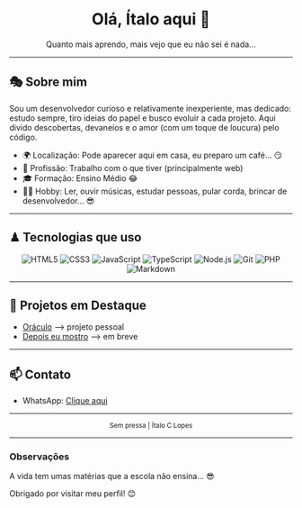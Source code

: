 
<h1 align="center">Olá, Ítalo aqui 👋</h1>
<p align="center">Quanto mais aprendo, mais vejo que eu não sei é nada...</p>

---

## 🎭 Sobre mim

Sou um desenvolvedor curioso e relativamente inexperiente, mas dedicado: estudo sempre, tiro ideias do papel e busco evoluir a cada projeto. Aqui divido descobertas, devaneios e o amor (com um toque de loucura) pelo código.

- 🌍 Localização: Pode aparecer aqui em casa, eu preparo um café... 😏
- 💼 Profissão: Trabalho com o que tiver (principalmente web)
- 🎓 Formação: Ensino Médio 😂
- 🐱‍👓 Hobby: Ler, ouvir músicas, estudar pessoas, pular corda, brincar de desenvolvedor... 😎
---

## ♟ Tecnologias que uso

<div align="center">
	<img alt="HTML5" src="https://img.shields.io/badge/HTML5-E34F26?style=for-the-badge&logo=html5&logoColor=white" />
	<img alt="CSS3" src="https://img.shields.io/badge/CSS3-1572B6?style=for-the-badge&logo=css3&logoColor=white" />
	<img alt="JavaScript" src="https://img.shields.io/badge/JavaScript-F7DF1E?style=for-the-badge&logo=javascript&logoColor=black" />
	<img alt="TypeScript" src="https://img.shields.io/badge/TypeScript-3178C6?style=for-the-badge&logo=typescript&logoColor=white" />
	<img alt="Node.js" src="https://img.shields.io/badge/Node.js-339933?style=for-the-badge&logo=node.js&logoColor=white" />
	<img alt="Git" src="https://img.shields.io/badge/Git-F05032?style=for-the-badge&logo=git&logoColor=white" />
	<img alt="PHP" src="https://img.shields.io/badge/PHP-777BB4?style=for-the-badge&logo=php&logoColor=white" />
	<img alt="Markdown" src="https://img.shields.io/badge/Markdown-000000?style=for-the-badge&logo=markdown&logoColor=white" />
</div>

---

## 🚩 Projetos em Destaque
- [Oráculo](https://github.com/italo-547/oraculo) —> projeto pessoal
- [Depois eu mostro](https://github.com/italo-547/) —> em breve

---

## 📫 Contato
- WhatsApp: [Clique aqui](https://wa.me/5537991004685)

---

<div align="center">
	<sub>Sem pressa | Ítalo C Lopes</sub>
</div>

---

### Observações
A vida tem umas matérias que a escola não ensina... 😎

Obrigado por visitar meu perfil! 😊
